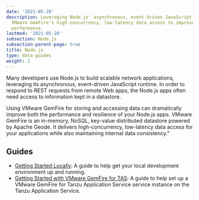 ```yaml
---
date: '2021-05-28'
description: Leveraging Node.js' asynchronous, event-driven JavaScript runtime with
  VMware GemFire's high-concurrency, low-latency data access to improve your applications
  performance.
lastmod: '2021-05-28'
subsection: Node.js
subsection-parent-page: true
title: Node.js
type: data-guides
weight: 2
---
```


Many developers use Node.js to build scalable network applications, leveraging its asynchronous, event-driven JavaScript runtime. In order to respond to REST requests from remote Web apps, the Node.js apps often need access to information kept in a datastore.

Using VMware GemFire for storing and accessing data can dramatically improve both the performance and resilience of your Node.js apps. VMware GemFire is an in-memory, NoSQL, key-value distributed datastore powered by Apache Geode. It delivers high-concurrency, low-latency data access for your applications while also maintaining internal data consistency."

## Guides

- [Getting Started Locally](/data/gemfire/guides/get-started-locally-node-js/): A guide to help get your local development environment up and running.
- [Getting Started with VMware GemFire for TAS](/data/gemfire/guides/get-started-tgf4vms-node-js/): A guide to help set up a VMware GemFire for Tanzu Application Service service instance on the Tanzu Application Service.
